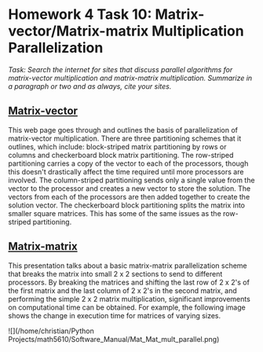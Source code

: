 # Homework 4 Task 10: Matrix-vector/Matrix-matrix Multiplication Parallelization

*Task: Search the internet for sites that discuss parallel algorithms for matrix-vector multiplication and matrix-matrix multiplication. Summarize in a paragraph or two and as always, cite your sites.*



## [Matrix-vector](http://www.hpcc.unn.ru/mskurs/ENG/DOC/pp07.pdf)

This web page goes through and outlines the basis of parallelization of matrix-vector multiplication. There are three partitioning schemes that it outlines, which include: block-striped matrix partitioning by rows or columns and checkerboard block matrix partitioning. The row-striped partitioning carries a copy of the vector to each of the processors, though this doesn't drastically affect the time required until more processors are involved. The column-striped partitioning sends only a single value from the vector to the processor and creates a new vector to store the solution. The vectors from each of the processors are then added together to create the solution vector. The checkerboard block partitioning splits the matrix into smaller square matrices. This has some of the same issues as the row-striped partitioning. 

## [Matrix-matrix](https://cse.buffalo.edu/faculty/miller/Courses/CSE633/Ortega-Fall-2012-CSE633.pdf)

This presentation talks about a basic matrix-matrix parallelization scheme that breaks the matrix into small 2 x 2 sections to send to different processors. By breaking the matrices and shifting the last row of 2 x 2's of the first matrix and the last column of 2 x 2's in the second matrix, and performing the simple 2 x 2 matrix multiplication, significant improvements on computational time can be obtained. For example, the following image shows the change in execution time for matrices of varying sizes.

![](/home/christian/Python Projects/math5610/Software_Manual/Mat_Mat_mult_parallel.png)